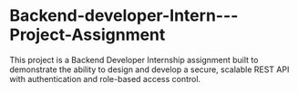 # Backend-developer-Intern---Project-Assignment
This project is a Backend Developer Internship assignment built to demonstrate the ability to design and develop a secure, scalable REST API with authentication and role-based access control.
